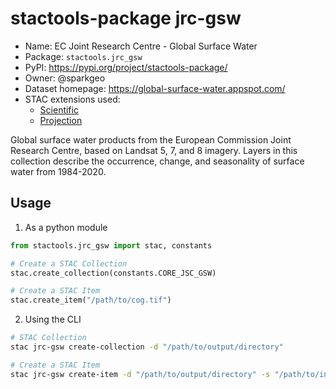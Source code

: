 # stactools-package jrc-gsw

- Name: EC Joint Research Centre - Global Surface Water
- Package: `stactools.jrc_gsw`
- PyPI: https://pypi.org/project/stactools-package/
- Owner: @sparkgeo
- Dataset homepage: https://global-surface-water.appspot.com/
- STAC extensions used:
  - [Scientific](https://github.com/stac-extensions/scientific/)
  - [Projection](https://github.com/stac-extensions/projection/)


Global surface water products from the European Commission Joint Research Centre, based on Landsat 5, 7, and 8 imagery.  Layers in this collection describe the occurrence, change, and seasonality of surface water from 1984-2020.

## Usage

1. As a python module

```python
from stactools.jrc_gsw import stac, constants

# Create a STAC Collection
stac.create_collection(constants.CORE_JSC_GSW)

# Create a STAC Item
stac.create_item("/path/to/cog.tif")
```

2. Using the CLI

```bash
# STAC Collection
stac jrc-gsw create-collection -d "/path/to/output/directory"

# Create a STAC Item 
stac jrc-gsw create-item -d "/path/to/output/directory" -s "/path/to/input/cog.tiff"
```
